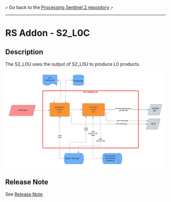 :arrow_heading_up:
Go back to the
[Processing Sentinel 2 repository](../../README.md)
:arrow_heading_up:

---

# RS Addon - S2_L0C

## Description

The S2_L0U uses the output of S2_L0U to produce L0 products.

![](../../inputs/media/RS_Addon_L0c.png "RS Addon L0c")

## Release Note

See [Release Note](Release_Note.md).
